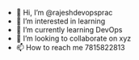 - 👋 Hi, I’m @rajeshdevopsprac
- 👀 I’m interested in learning
- 🌱 I’m currently learning DevOps
- 💞️ I’m looking to collaborate on xyz
- 📫 How to reach me 7815822813

<!---
rajeshdevopsprac/rajeshdevopsprac is a ✨ special ✨ repository because its `README.md` (this file) appears on your GitHub profile.
You can click the Preview link to take a look at your changes.
--->
